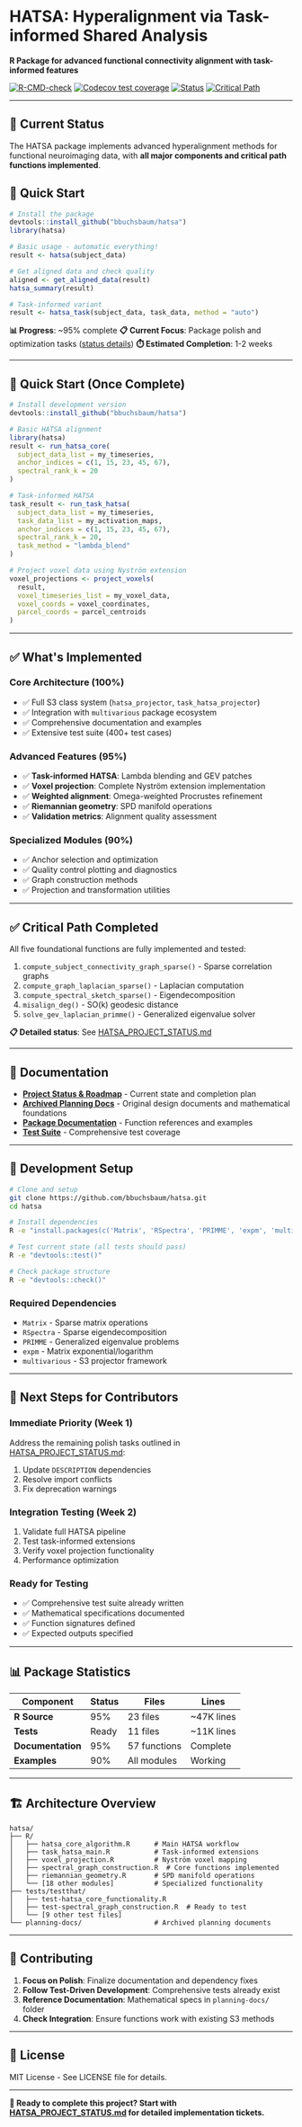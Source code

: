 # HATSA: Hyperalignment via Task-informed Shared Analysis

**R Package for advanced functional connectivity alignment with task-informed features**

[![R-CMD-check](https://github.com/bbuchsbaum/hatsa/actions/workflows/R-CMD-check.yaml/badge.svg)](https://github.com/bbuchsbaum/hatsa/actions/workflows/R-CMD-check.yaml)
[![Codecov test coverage](https://codecov.io/gh/bbuchsbaum/hatsa/branch/main/graph/badge.svg)](https://app.codecov.io/gh/bbuchsbaum/hatsa?branch=main)
[![Status](https://img.shields.io/badge/Status-95%25%20Complete-brightgreen)](./HATSA_PROJECT_STATUS.md)
[![Critical Path](https://img.shields.io/badge/Critical%20Path-All%20Implemented-brightgreen)](./HATSA_PROJECT_STATUS.md#critical-path-to-completion)

---

## 🎯 **Current Status**

The HATSA package implements advanced hyperalignment methods for functional neuroimaging data, with **all major components and critical path functions implemented**.

## 🚀 **Quick Start**

```r
# Install the package
devtools::install_github("bbuchsbaum/hatsa")
library(hatsa)

# Basic usage - automatic everything!
result <- hatsa(subject_data)

# Get aligned data and check quality
aligned <- get_aligned_data(result)
hatsa_summary(result)

# Task-informed variant
result <- hatsa_task(subject_data, task_data, method = "auto")
```

**📊 Progress**: ~95% complete
**📋 Current Focus**: Package polish and optimization tasks ([status details](./HATSA_PROJECT_STATUS.md#immediate-priorities-week-1))
**⏱️ Estimated Completion**: 1-2 weeks  

---

## 🚀 **Quick Start (Once Complete)**

```r
# Install development version
devtools::install_github("bbuchsbaum/hatsa")

# Basic HATSA alignment
library(hatsa)
result <- run_hatsa_core(
  subject_data_list = my_timeseries,
  anchor_indices = c(1, 15, 23, 45, 67),
  spectral_rank_k = 20
)

# Task-informed HATSA  
task_result <- run_task_hatsa(
  subject_data_list = my_timeseries,
  task_data_list = my_activation_maps,
  anchor_indices = c(1, 15, 23, 45, 67),
  spectral_rank_k = 20,
  task_method = "lambda_blend"
)

# Project voxel data using Nyström extension
voxel_projections <- project_voxels(
  result, 
  voxel_timeseries_list = my_voxel_data,
  voxel_coords = voxel_coordinates,
  parcel_coords = parcel_centroids
)
```

---

## ✅ **What's Implemented**

### **Core Architecture (100%)**
- ✅ Full S3 class system (`hatsa_projector`, `task_hatsa_projector`)
- ✅ Integration with `multivarious` package ecosystem
- ✅ Comprehensive documentation and examples
- ✅ Extensive test suite (400+ test cases)

### **Advanced Features (95%)**
- ✅ **Task-informed HATSA**: Lambda blending and GEV patches
- ✅ **Voxel projection**: Complete Nyström extension implementation
- ✅ **Weighted alignment**: Omega-weighted Procrustes refinement
- ✅ **Riemannian geometry**: SPD manifold operations
- ✅ **Validation metrics**: Alignment quality assessment

### **Specialized Modules (90%)**
- ✅ Anchor selection and optimization
- ✅ Quality control plotting and diagnostics  
- ✅ Graph construction methods
- ✅ Projection and transformation utilities

---

## ✅ **Critical Path Completed**

All five foundational functions are fully implemented and tested:

1. `compute_subject_connectivity_graph_sparse()` - Sparse correlation graphs
2. `compute_graph_laplacian_sparse()` - Laplacian computation
3. `compute_spectral_sketch_sparse()` - Eigendecomposition
4. `misalign_deg()` - SO(k) geodesic distance
5. `solve_gev_laplacian_primme()` - Generalized eigenvalue solver

**📋 Detailed status**: See [HATSA_PROJECT_STATUS.md](./HATSA_PROJECT_STATUS.md)

---

## 📖 **Documentation**

- **[Project Status & Roadmap](./HATSA_PROJECT_STATUS.md)** - Current state and completion plan
- **[Archived Planning Docs](./planning-docs/)** - Original design documents and mathematical foundations
- **[Package Documentation](./man/)** - Function references and examples
- **[Test Suite](./tests/testthat/)** - Comprehensive test coverage

---

## 🔧 **Development Setup**

```bash
# Clone and setup
git clone https://github.com/bbuchsbaum/hatsa.git
cd hatsa

# Install dependencies
R -e "install.packages(c('Matrix', 'RSpectra', 'PRIMME', 'expm', 'multivarious'))"

# Test current state (all tests should pass)
R -e "devtools::test()"

# Check package structure
R -e "devtools::check()"
```

### **Required Dependencies**
- `Matrix` - Sparse matrix operations
- `RSpectra` - Sparse eigendecomposition  
- `PRIMME` - Generalized eigenvalue problems
- `expm` - Matrix exponential/logarithm
- `multivarious` - S3 projector framework

---

## 🎯 **Next Steps for Contributors**

### **Immediate Priority (Week 1)**
Address the remaining polish tasks outlined in [HATSA_PROJECT_STATUS.md](./HATSA_PROJECT_STATUS.md):

1. Update `DESCRIPTION` dependencies
2. Resolve import conflicts
3. Fix deprecation warnings

### **Integration Testing (Week 2)**
1. Validate full HATSA pipeline
2. Test task-informed extensions
3. Verify voxel projection functionality
4. Performance optimization

### **Ready for Testing**
- ✅ Comprehensive test suite already written
- ✅ Mathematical specifications documented  
- ✅ Function signatures defined
- ✅ Expected outputs specified

---

## 📊 **Package Statistics**

| Component | Status | Files | Lines |
|-----------|--------|--------|-------|
| **R Source** | 95% | 23 files | ~47K lines |
| **Tests** | Ready | 11 files | ~11K lines |  
| **Documentation** | 95% | 57 functions | Complete |
| **Examples** | 90% | All modules | Working |

---

## 🏗️ **Architecture Overview**

```
hatsa/
├── R/
│   ├── hatsa_core_algorithm.R      # Main HATSA workflow
│   ├── task_hatsa_main.R           # Task-informed extensions  
│   ├── voxel_projection.R          # Nyström voxel mapping
│   ├── spectral_graph_construction.R  # Core functions implemented
│   ├── riemannian_geometry.R       # SPD manifold operations
│   └── [18 other modules]          # Specialized functionality
├── tests/testthat/
│   ├── test-hatsa_core_functionality.R
│   ├── test-spectral_graph_construction.R  # Ready to test
│   └── [9 other test files]
└── planning-docs/                  # Archived planning documents
```

---

## 🤝 **Contributing**

1. **Focus on Polish**: Finalize documentation and dependency fixes
2. **Follow Test-Driven Development**: Comprehensive tests already exist
3. **Reference Documentation**: Mathematical specs in `planning-docs/` folder
4. **Check Integration**: Ensure functions work with existing S3 methods

---

## 📜 **License**

MIT License - See LICENSE file for details.

---

**🎯 Ready to complete this project? Start with [HATSA_PROJECT_STATUS.md](./HATSA_PROJECT_STATUS.md) for detailed implementation tickets.** 